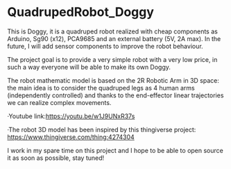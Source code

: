 # QuadrupedRobot_Doggy
This is Doggy, it is a quadruped robot realized with cheap components as Arduino, Sg90 (x12), PCA9685 and an external battery (5V, 2A max). In the future, I will add sensor components to improve the robot behaviour. 

The project goal is to provide a very simple robot with a very low price, in such a way everyone will be able to make its own Doggy.

The robot mathematic model is based on the 2R Robotic Arm in 3D space: the main idea is to consider the quadruped legs as 4 human arms (independently controlled) and thanks to the end-effector linear trajectories we can realize complex movements.

·Youtube link:https://youtu.be/w1J9UNxR37s

·The robot 3D model has been inspired by this thingiverse project: https://www.thingiverse.com/thing:4274304


I work in my spare time on this project and I hope to be able to open source it as soon as possible, stay tuned!
